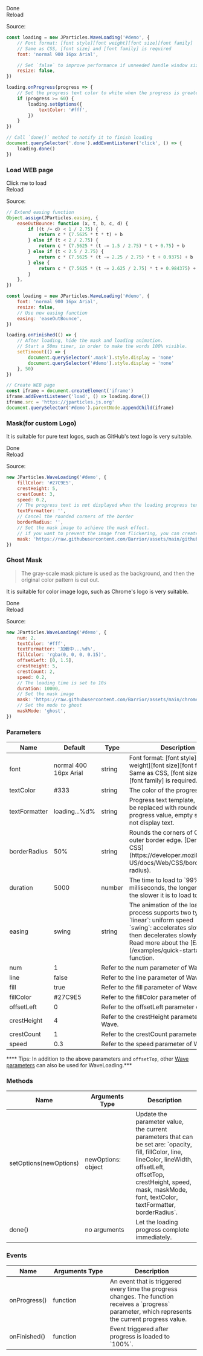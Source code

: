 <div class="instance i1">
    <div class="demo"></div>
    <div class="handlebar">
      <div class="btn btn-default done">Done</div>
      <div class="btn btn-default reload">Reload</div>
    </div>
</div>

Source:

```javascript
const loading = new JParticles.WaveLoading('#demo', {
    // Font format: [font style][font weight][font size][font family]
    // Same as CSS, [font size] and [font family] is required
    font: 'normal 900 16px Arial',

	// Set `false` to improve performance if unneeded handle window size change
    resize: false,
})

loading.onProgress(progress => {
    // Set the progress text color to white when the progress is greater than or equal to 60
    if (progress >= 60) {
        loading.setOptions({
            textColor: '#fff',
        })
    }
})

// Call `done()` method to notify it to finish loading
document.querySelector('.done').addEventListener('click', () => {
    loading.done()
})
```

### Load WEB page

<div class="instance i2">
    <div class="container">
        <div class="img-frame text-center-vertical"></div>
    </div>
    <div class="mask"></div>
    <div class="demo">Click me to load</div>
    <div class="handlebar">
        <div class="btn btn-default reload">Reload</div>
    </div>
</div>

Source:

```javascript
// Extend easing function
Object.assign(JParticles.easing, {
    easeOutBounce: function (x, t, b, c, d) {
        if ((t /= d) < 1 / 2.75) {
            return c * (7.5625 * t * t) + b
        } else if (t < 2 / 2.75) {
            return c * (7.5625 * (t -= 1.5 / 2.75) * t + 0.75) + b
        } else if (t < 2.5 / 2.75) {
            return c * (7.5625 * (t -= 2.25 / 2.75) * t + 0.9375) + b
        } else {
            return c * (7.5625 * (t -= 2.625 / 2.75) * t + 0.984375) + b
        }
    },
})

const loading = new JParticles.WaveLoading('#demo', {
    font: 'normal 900 16px Arial',
    resize: false,
    // Use new easing function
    easing: 'easeOutBounce',
})

loading.onFinished(() => {
	// After loading, hide the mask and loading animation.
    // Start a 50ms timer, in order to make the words 100% visible.
    setTimeout(() => {
        document.querySelector('.mask').style.display = 'none'
        document.querySelector('#demo').style.display = 'none'
    }, 50)
})

// Create WEB page
const iframe = document.createElement('iframe')
iframe.addEventListener('load', () => loading.done())
iframe.src = 'https://jparticles.js.org'
document.querySelector('#demo').parentNode.appendChild(iframe)
```

### Mask(for custom Logo)

It is suitable for pure text logos, such as GitHub's text logo is very suitable.

<div class="instance i3">
    <div class="demo"></div>
    <div class="handlebar">
      <div class="btn btn-default done">Done</div>
      <div class="btn btn-default reload">Reload</div>
    </div>
</div>

Source:

```javascript
new JParticles.WaveLoading('#demo', {
	fillColor: '#27C9E5',
	crestHeight: 5,
	crestCount: 3,
	speed: 0.2,
	// The progress text is not displayed when the loading progress text format is an empty string
	textFormatter: '',
	// Cancel the rounded corners of the border
	borderRadius: '',
	// Set the mask image to achieve the mask effect.
	// if you want to prevent the image from flickering, you can create special effects after loading the image in advance.
	mask: 'https://raw.githubusercontent.com/Barrior/assets/main/github-logo-text.svg',
})
```

### Ghost Mask

> The gray-scale mask picture is used as the background, and then the original color pattern is cut out.

It is suitable for color image logo, such as Chrome's logo is very suitable.

<div class="instance i4">
    <div class="demo"></div>
    <div class="handlebar">
      <div class="btn btn-default done">Done</div>
      <div class="btn btn-default reload">Reload</div>
    </div>
</div>

Source:

```javascript
new JParticles.WaveLoading('#demo', {
	num: 2,
	textColor: '#fff',
	textFormatter: '加载中...%d%',
	fillColor: 'rgba(0, 0, 0, 0.15)',
	offsetLeft: [0, 1.5],
	crestHeight: 5,
	crestCount: 2,
	speed: 0.2,
	// The loading time is set to 10s
	duration: 10000,
	// Set the mask image
	mask: 'https://raw.githubusercontent.com/Barrior/assets/main/chrome-logo.svg',
	// Set the mode to ghost
	maskMode: 'ghost',
})
```

### Parameters

<table class="table table-bordered-inner table-striped">
    <thead>
	    <tr>
	        <th width="100">Name</th>
	        <th width="200">Default</th>
	        <th width="100">Type</th>
	        <th width="450">Description</th>
	    </tr>
    </thead>
    <tbody>
	    <tr>
	        <td>font</td>
	        <td>normal 400 16px Arial</td>
	        <td>string</td>
	        <td>
				Font format: [font style][font weight][font size][font family] <br>
    			Same as CSS, [font size] and [font family] is required.
         	</td>
	    </tr>
	    <tr>
	        <td>textColor</td>
	        <td>#333</td>
	        <td>string</td>
	        <td>The color of the progress text.</td>
	    </tr>
	    <tr>
	        <td>textFormatter</td>
	        <td>loading...%d%</td>
	        <td>string</td>
	        <td>Progress text template, `%d` will be replaced with rounded progress value, empty string will not display text.</td>
	    </tr>
	    <tr>
	        <td>borderRadius</td>
	        <td>50%</td>
	        <td>string</td>
	        <td>Rounds the corners of Canvas outer border edge. [Derived from CSS](https://developer.mozilla.org/en-US/docs/Web/CSS/border-radius).</td>
	    </tr>
	    <tr>
	        <td>duration</td>
	        <td>5000</td>
	        <td>number</td>
	        <td>The time to load to `99%`, in milliseconds, the longer it takes, the slower it is to load to `99%`.</td>
	    </tr>
	    <tr>
	        <td>easing</td>
	        <td>swing</td>
	        <td>string</td>
	        <td>
			  The animation of the loading process supports two types: <br>
              `linear`: uniform speed<br>
              `swing`: accelerates slowly and then decelerates slowly.<br>
              Read more about the [Easing](/examples/quick-start#H8) function.
          </td>
	    </tr>
	    <tr>
	        <td>num</td>
	        <td>1</td>
	        <td colspan="2">Refer to the num parameter of Wave.</td>
	    </tr>
	    <tr>
	        <td>line</td>
	        <td>false</td>
	        <td colspan="2">Refer to the line parameter of Wave.</td>
	    </tr>
	    <tr>
	        <td>fill</td>
	        <td>true</td>
	        <td colspan="2">Refer to the fill parameter of Wave.</td>
	    </tr>
	    <tr>
	        <td>fillColor</td>
	        <td>#27C9E5</td>
	        <td colspan="2">Refer to the fillColor parameter of Wave.</td>
	    </tr>
	    <tr>
	        <td>offsetLeft</td>
	        <td>0</td>
	        <td colspan="2">Refer to the offsetLeft parameter of Wave.</td>
	    </tr>
	    <tr>
	        <td>crestHeight</td>
	        <td>4</td>
	        <td colspan="2">Refer to the crestHeight parameter of Wave.</td>
	    </tr>
	    <tr>
	        <td>crestCount</td>
	        <td>1</td>
	        <td colspan="2">Refer to the crestCount parameter of Wave.</td>
	    </tr>
	    <tr>
	        <td>speed</td>
	        <td>0.3</td>
	        <td colspan="2">Refer to the speed parameter of Wave.</td>
	    </tr>
    </tbody>
</table>

**** Tips: In addition to the above parameters and `offsetTop`, other [Wave parameters](/examples/wave#h6) can also be used for WaveLoading.***

### Methods

<table class="table table-bordered-inner table-striped">
    <thead>
	    <tr>
	        <th width="100">Name</th>
	        <th width="200">Arguments Type</th>
	        <th width="300">Description</th>
	    </tr>
    </thead>
    <tbody>
	    <tr>
	        <td>setOptions(newOptions)</td>
	        <td>newOptions: object</td>
	        <td>
              Update the parameter value, the current parameters that can be set are:
              `opacity, fill, fillColor, line, lineColor, lineWidth,
              offsetLeft, offsetTop, crestHeight, speed, mask, maskMode, font, textColor, textFormatter, borderRadius`.
			</td>
	    </tr>
	    <tr>
	        <td>done()</td>
	        <td>no arguments</td>
	        <td>Let the loading progress complete immediately.</td>
	    </tr>
    </tbody>
</table>

### Events

<table class="table table-bordered-inner table-striped">
    <thead>
	    <tr>
	        <th width="100">Name</th>
	        <th width="200">Arguments Type</th>
	        <th width="400">Description</th>
	    </tr>
    </thead>
    <tbody>
	    <tr>
	        <td>onProgress()</td>
	        <td>function</td>
	        <td>
			  An event that is triggered every time the progress changes. The function receives a `progress` parameter, which represents the current progress value.
			</td>
	    </tr>
	    <tr>
	        <td>onFinished()</td>
	        <td>function</td>
	        <td>Event triggered after progress is loaded to `100%`.</td>
	    </tr>
    </tbody>
</table>